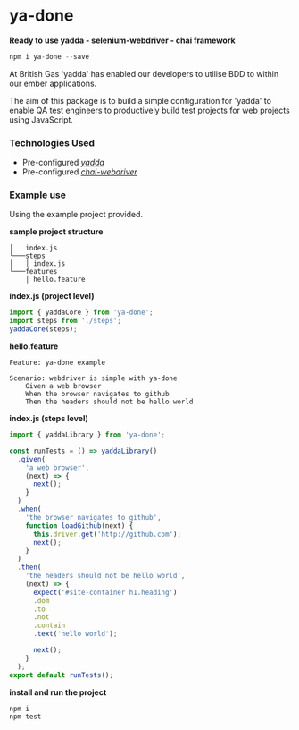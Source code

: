 # ya-done

  **Ready to use yadda - selenium-webdriver - chai framework**

```js
npm i ya-done --save
```

At British Gas 'yadda' has enabled our developers to utilise BDD to within our ember applications.

The aim of this package is to build a simple configuration for 'yadda' to enable QA test engineers
to productively build test projects for web projects using JavaScript.

### Technologies Used

- Pre-configured  _[yadda](https://github.com/acuminous/yadda)_
- Pre-configured  _[chai-webdriver](http://chaijs.com/plugins/chai-webdriver)_

### Example use

Using the example project provided.

**sample project structure**
```
│   index.js    
└───steps
│   │ index.js
└───features
    │ hello.feature
```

**index.js (project level)**
```js
import { yaddaCore } from 'ya-done';
import steps from './steps';
yaddaCore(steps);
```

**hello.feature**
```feature
Feature: ya-done example

Scenario: webdriver is simple with ya-done
    Given a web browser
    When the browser navigates to github
    Then the headers should not be hello world
```

**index.js  (steps level)**
```js
import { yaddaLibrary } from 'ya-done';

const runTests = () => yaddaLibrary()
  .given(
    'a web browser',
    (next) => {
      next();
    }
  )
  .when(
    'the browser navigates to github',
    function loadGithub(next) {
      this.driver.get('http://github.com');
      next();
    }
  )
  .then(
    'the headers should not be hello world',
    (next) => {
      expect('#site-container h1.heading')
      .dom
      .to
      .not
      .contain
      .text('hello world');

      next();
    }
  );
export default runTests();
```

**install and run the project**
```js
npm i
npm test
```
